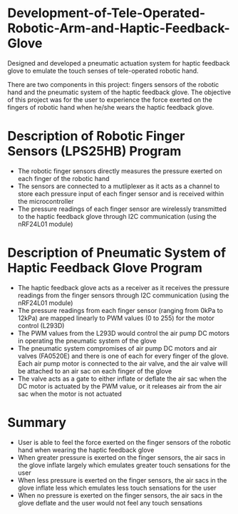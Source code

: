 # Development-of-Tele-Operated-Robotic-Arm-and-Haptic-Feedback-Glove
Designed and developed a pneumatic actuation system for haptic feedback glove to emulate the touch senses of tele-operated robotic hand.

There are two components in this project: fingers sensors of the robotic hand and the pneumatic system of the haptic feedback glove.
The objective of this project was for the user to experience the force exerted on the fingers of robotic hand when he/she wears the haptic feedback glove. 

# Description of Robotic Finger Sensors (LPS25HB) Program
- The robotic finger sensors directly measures the pressure exerted on each finger of the robotic hand
- The sensors are connected to a mutliplexer as it acts as a channel to store each pressure input of each finger sensor and is received within the microcontroller
- The pressure readings of each finger sensor are wirelessly transmitted to the haptic feedback glove through I2C communication (using the nRF24L01 module)

# Description of Pneumatic System of Haptic Feedback Glove Program
- The haptic feedback glove acts as a receiver as it receives the pressure readings from the finger sensors through I2C communication (using the nRF24L01 module)
- The pressure readings from each finger sensor (ranging from 0kPa to 12kPa) are mapped linearly to PWM values (0 to 255) for the motor control (L293D)
- The PWM values from the L293D would control the air pump DC motors in operating the pneumatic system of the glove
- The pneumatic system compromises of air pump DC motors and air valves (FA0520E) and there is one of each for every finger of the glove. Each air pump motor is connected to the air valve, and the air valve will be attached to an air sac on each finger of the glove
- The valve acts as a gate to either inflate or deflate the air sac when the DC motor is actuated by the PWM value, or it releases air from the air sac when the motor is not actuated

# Summary
- User is able to feel the force exerted on the finger sensors of the robotic hand when wearing the haptic feedback glove
- When greater pressure is exerted on the finger sensors, the air sacs in the glove inflate largely which emulates greater touch sensations for the user
- When less pressure is exerted on the finger sensors, the air sacs in the glove inflate less which emulates less touch sensations for the user
- When no pressure is exerted on the finger sensors, the air sacs in the glove deflate and the user would not feel any touch sensations

  
